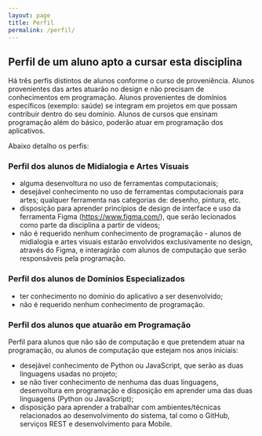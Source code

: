 ```yaml
---
layout: page
title: Perfil
permalink: /perfil/
---
```


## Perfil de um aluno apto a cursar esta disciplina

Há três perfis distintos de alunos conforme o curso de proveniência. Alunos provenientes das artes atuarão no design e não precisam de conhecimentos em programação. Alunos provenientes de domínios específicos (exemplo: saúde) se integram em projetos em que possam contribuir dentro do seu domínio. Alunos de cursos que ensinam programação além do básico, poderão atuar em programação dos aplicativos.

Abaixo detalho os perfis:

### Perfil dos alunos de Midialogia e Artes Visuais

- alguma desenvoltura no uso de ferramentas computacionais;
- desejável conhecimento no uso de ferramentas computacionais para artes; qualquer ferramenta nas categorias de: desenho, pintura, etc.
- disposição para aprender princípios de design de interface e uso da ferramenta Figma (https://www.figma.com/), que serão lecionados como parte da disciplina a partir de vídeos;
- não é requerido nenhum conhecimento de programação - alunos de midialogia e artes visuais estarão envolvidos exclusivamente no design, através do Figma, e interagirão com alunos de computação que serão responsáveis pela programação.

### Perfil dos alunos de Domínios Especializados

- ter conhecimento no domínio do aplicativo a ser desenvolvido;
- não é requerido nenhum conhecimento de programação.

### Perfil dos alunos que atuarão em Programação

Perfil para alunos que não são de computação e que pretendem atuar na programação, ou alunos de computação que estejam nos anos iniciais:
- desejável conhecimento de Python ou JavaScript, que serão as duas linguagens usadas no projeto;
- se não tiver conhecimento de nenhuma das duas linguagens, desenvoltura em programação e disposição em aprender uma das duas linguagens (Python ou JavaScript);
- disposição para aprender a trabalhar com ambientes/técnicas relacionados ao desenvolvimento do sistema, tal como o GitHub, serviços REST e desenvolvimento para Mobile.

